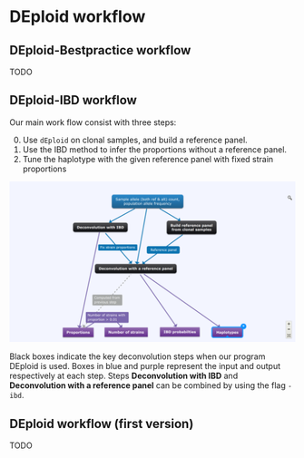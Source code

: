 DEploid workflow
=============

DEploid-Bestpractice workflow
--------------------

TODO

DEploid-IBD workflow
--------------------

Our main work flow consist with three steps:

  0. Use `dEploid` on clonal samples, and build a reference panel.
  1. Use the IBD method to infer the proportions without a reference panel.
  2. Tune the haplotype with the given reference panel with fixed strain proportions

![workflow](_static/scheme.png "Pf3k workflow")

Black boxes indicate the key deconvolution steps when our program DEploid is used. Boxes in blue and purple represent the input and output respectively at each step. Steps **Deconvolution with IBD** and **Deconvolution with a reference panel** can be combined by using the flag `-ibd`.




[//]: # ( Caveat: need to run the program multiple times, because some models are harder than the others.)


DEploid workflow (first version)
--------------------------------

TODO
